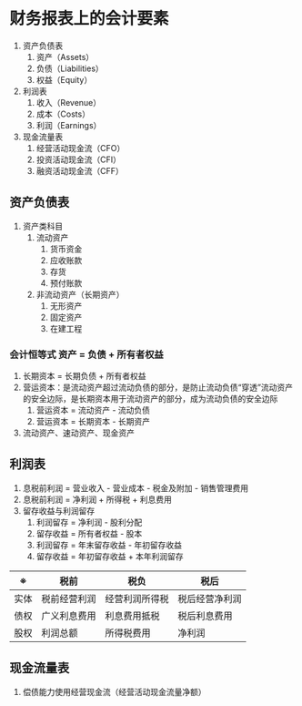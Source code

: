 # 财务报表上的会计要素

1. 资产负债表
   1. 资产（Assets）
   2. 负债（Liabilities）
   3. 权益（Equity）
2. 利润表
   1. 收入（Revenue）
   2. 成本（Costs）
   3. 利润（Earnings）
3. 现金流量表
   1. 经营活动现金流（CFO）
   2. 投资活动现金流（CFI）
   3. 融资活动现金流（CFF）

## 资产负债表

1. 资产类科目
   1. 流动资产
      1. 货币资金
      2. 应收账款
      3. 存货
      4. 预付账款
   2. 非流动资产（长期资产）
      1. 无形资产
      2. 固定资产
      3. 在建工程

### 会计恒等式 资产 = 负债 + 所有者权益

1. 长期资本 = 长期负债 + 所有者权益
2. 营运资本：是流动资产超过流动负债的部分，是防止流动负债“穿透”流动资产的安全边际，是长期资本用于流动资产的部分，成为流动负债的安全边际
   1. 营运资本 = 流动资产 - 流动负债
   2. 营运资本 = 长期资本 - 长期资产
3. 流动资产、速动资产、现金资产

## 利润表

1. 息税前利润 = 营业收入 - 营业成本 - 税金及附加 - 销售管理费用
2. 息税前利润 = 净利润 + 所得税 + 利息费用
3. 留存收益与利润留存
   1. 利润留存 = 净利润 - 股利分配
   2. 留存收益 = 所有者权益 - 股本
   3. 利润留存 = 年末留存收益 - 年初留存收益
   4. 留存收益 = 年初留存收益 + 本年利润留存

|※|税前|税负|税后|
|--|--|--|--|
|实体|税前经营利润|经营利润所得税|税后经营净利润|
|债权|广义利息费用|利息费用抵税|税后利息费用|
|股权|利润总额|所得税费用|净利润|

## 现金流量表

1. 偿债能力使用经营现金流（经营活动现金流量净额）